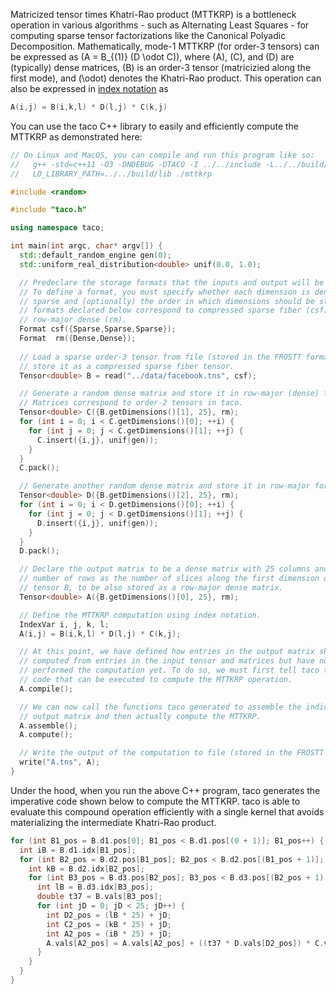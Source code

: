Matricized tensor times Khatri-Rao product (MTTKRP) is a bottleneck operation in various algorithms - such as Alternating Least Squares - for computing sparse tensor factorizations like the Canonical Polyadic Decomposition. Mathematically, mode-1 MTTKRP (for order-3 tensors) can be expressed as \(A = B_{(1)} (D \odot C)\), where \(A\), \(C\), and \(D\) are (typically) dense matrices, \(B\) is an order-3 tensor (matricizied along the first mode), and \(\odot\) denotes the Khatri-Rao product. This operation can also be expressed in [index notation](computations.md#specifying-tensor-algebra-computations) as 

```c++
A(i,j) = B(i,k,l) * D(l,j) * C(k,j)
```

You can use the taco C++ library to easily and efficiently compute the MTTKRP as demonstrated here:

```c++
// On Linux and MacOS, you can compile and run this program like so:
//   g++ -std=c++11 -O3 -DNDEBUG -DTACO -I ../../include -L../../build/lib -ltaco mttkrp.cpp -o mttkrp
//   LD_LIBRARY_PATH=../../build/lib ./mttkrp

#include <random>

#include "taco.h"

using namespace taco;

int main(int argc, char* argv[]) {
  std::default_random_engine gen(0);
  std::uniform_real_distribution<double> unif(0.0, 1.0);

  // Predeclare the storage formats that the inputs and output will be stored as.
  // To define a format, you must specify whether each dimension is dense or 
  // sparse and (optionally) the order in which dimensions should be stored. The 
  // formats declared below correspond to compressed sparse fiber (csf) and 
  // row-major dense (rm).
  Format csf({Sparse,Sparse,Sparse});
  Format  rm({Dense,Dense});
 
  // Load a sparse order-3 tensor from file (stored in the FROSTT format) and 
  // store it as a compressed sparse fiber tensor.
  Tensor<double> B = read("../data/facebook.tns", csf);

  // Generate a random dense matrix and store it in row-major (dense) format. 
  // Matrices correspond to order-2 tensors in taco.
  Tensor<double> C({B.getDimensions()[1], 25}, rm);
  for (int i = 0; i < C.getDimensions()[0]; ++i) {
    for (int j = 0; j < C.getDimensions()[1]; ++j) {
      C.insert({i,j}, unif(gen));
    }
  }
  C.pack();

  // Generate another random dense matrix and store it in row-major format.
  Tensor<double> D({B.getDimensions()[2], 25}, rm);
  for (int i = 0; i < D.getDimensions()[0]; ++i) {
    for (int j = 0; j < D.getDimensions()[1]; ++j) {
      D.insert({i,j}, unif(gen));
    }
  }
  D.pack();

  // Declare the output matrix to be a dense matrix with 25 columns and the same 
  // number of rows as the number of slices along the first dimension of input 
  // tensor B, to be also stored as a row-major dense matrix.
  Tensor<double> A({B.getDimensions()[0], 25}, rm);

  // Define the MTTKRP computation using index notation.
  IndexVar i, j, k, l;
  A(i,j) = B(i,k,l) * D(l,j) * C(k,j);

  // At this point, we have defined how entries in the output matrix should be 
  // computed from entries in the input tensor and matrices but have not actually 
  // performed the computation yet. To do so, we must first tell taco to generate 
  // code that can be executed to compute the MTTKRP operation.
  A.compile();

  // We can now call the functions taco generated to assemble the indices of the 
  // output matrix and then actually compute the MTTKRP.
  A.assemble();
  A.compute();

  // Write the output of the computation to file (stored in the FROSTT format).
  write("A.tns", A);
}
```

Under the hood, when you run the above C++ program, taco generates the imperative code shown below to compute the MTTKRP. taco is able to evaluate this compound operation efficiently with a single kernel that avoids materializing the intermediate Khatri-Rao product.

```c++
for (int B1_pos = B.d1.pos[0]; B1_pos < B.d1.pos[(0 + 1)]; B1_pos++) {
  int iB = B.d1.idx[B1_pos];
  for (int B2_pos = B.d2.pos[B1_pos]; B2_pos < B.d2.pos[(B1_pos + 1)]; B2_pos++) {
    int kB = B.d2.idx[B2_pos];
    for (int B3_pos = B.d3.pos[B2_pos]; B3_pos < B.d3.pos[(B2_pos + 1)]; B3_pos++) {
      int lB = B.d3.idx[B3_pos];
      double t37 = B.vals[B3_pos];
      for (int jD = 0; jD < 25; jD++) {
        int D2_pos = (lB * 25) + jD;
        int C2_pos = (kB * 25) + jD;
        int A2_pos = (iB * 25) + jD;
        A.vals[A2_pos] = A.vals[A2_pos] + ((t37 * D.vals[D2_pos]) * C.vals[C2_pos]);
      }
    }
  }
}
```
